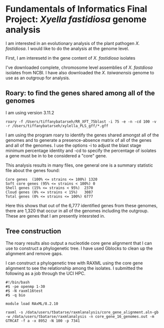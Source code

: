 # Fundamentals of Informatics Final Project: *Xyella fastidiosa* genome analysis

I am interested in an evolutionary analysis of the plant pathogen *X. fastidiosa*. I would like to do the analysis at the genome level.

First, I am interesetd in the gene content of *X. fastidiosa* isolates

I've downloaded complete, chromosome level assemblies of *X. fastdiosa* isolates from NCBI. I have also downloaded the *X. taiwanensis* genome to use as an outgroup for analysis.

## Roary: to find the genes shared among all of the genomes

I am using version 3.11.2

```
roary -f /Users/tiffanybatarseh/RR_XFT_75blast -i 75 -e -n -cd 100 -v -r /Users/tiffanybatarseh/xylella_PLS_gff/*.gff
```

I am using the program roary to identify the genes shared amongst all of the genomes and to generate a presence-absence matrix of all of the genes and all of the genomes. I use the options -i to adjust the blast stage minimum percentage identity and -cd to specify the percentage of isolates a gene must be in to be considered a "core" gene.

This analysis results in many files, one general one is a summary statistic file about the genes found:

```
Core genes	(100% <= strains <= 100%) 1320
Soft core genes	(95% <= strains < 100%)	0
Shell genes	(15% <= strains < 95%)	2370
Cloud genes	(0% <= strains < 15%)	3087
Total genes	(0% <= strains <= 100%)	6777
```

Here this shows that out of the 6,777 identified genes from these genomes, there are 1,320 that occur in all of the genomes including the outgroup. These are genes that I am presently intesrsted in. 

## Tree construction

The roary results also output a nucleotide core gene alignment that I can use to construct a phylogenetic tree. I have used Gblocks to clean up the alignment and remove gaps. 

I can construct a phylogenetic tree with RAXML using the core gene alignment to see the relationship among the isolates. I submitted the following as a job through the UCI HPC.

```
#!/bin/bash
#$ -pe openmp 1-30
#$ -N raxml16test
#$ -q bio

module load RAxML/8.2.10

raxml -s /data/users/tbatarse/raxmlanalysis/core_gene_alignment.aln-gb -w /data/users/tbatarse/raxmlanalysis -n core_gene_16_genomes.out -m GTRCAT -f a -x 8952 -N 100 -p 7341
```
